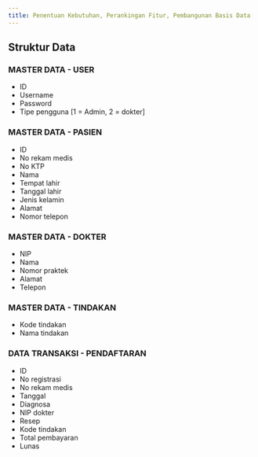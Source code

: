 ```yaml
---
title: Penentuan Kebutuhan, Perankingan Fitur, Pembangunan Basis Data
---
```


## Struktur Data

### MASTER DATA - USER
- ID
- Username
- Password
- Tipe pengguna [1 = Admin, 2 = dokter]

### MASTER DATA - PASIEN
- ID
- No rekam medis
- No KTP
- Nama
- Tempat lahir
- Tanggal lahir
- Jenis kelamin
- Alamat
- Nomor telepon

### MASTER DATA - DOKTER
- NIP
- Nama
- Nomor praktek
- Alamat
- Telepon

### MASTER DATA - TINDAKAN
- Kode tindakan
- Nama tindakan

### DATA TRANSAKSI - PENDAFTARAN
- ID
- No registrasi
- No rekam medis
- Tanggal
- Diagnosa
- NIP dokter
- Resep
- Kode tindakan
- Total pembayaran
- Lunas
